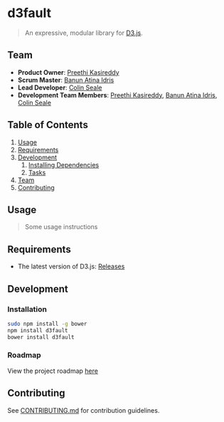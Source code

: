 # d3fault

> An expressive, modular library for [D3.js](https://github.com/mbostock/d3).

## Team

  - __Product Owner__: [Preethi Kasireddy](https://github.com/iam-peekay)
  - __Scrum Master__: [Banun Atina Idris](https://github.com/banunatina)
  - __Lead Developer__: [Colin Seale](https://github.com/colineseale) 
  - __Development Team Members__: [Preethi Kasireddy](https://github.com/iam-peekay), [Banun Atina Idris](https://github.com/banunatina), [Colin Seale](https://github.com/colineseale) 

## Table of Contents

1. [Usage](#Usage)
1. [Requirements](#requirements)
1. [Development](#development)
    1. [Installing Dependencies](#installing-dependencies)
    1. [Tasks](#tasks)
1. [Team](#team)
1. [Contributing](#contributing)

## Usage

> Some usage instructions

## Requirements

- The latest version of D3.js: [Releases](https://github.com/mbostock/d3/releases)

## Development

### Installation 

```sh
sudo npm install -g bower
npm install d3fault
bower install d3fault
```

### Roadmap

View the project roadmap [here](LINK_TO_PROJECT_ISSUES)


## Contributing

See [CONTRIBUTING.md](CONTRIBUTING.md) for contribution guidelines.
